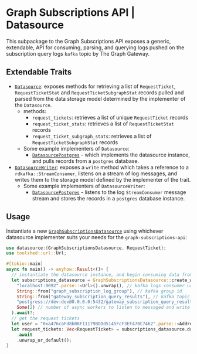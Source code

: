 # Graph Subscriptions API | Datasource

This subpackage to the Graph Subscriptions API exposes a generic, extendable, API for consuming, parsing, and querying logs pushed on the subscription query logs `kafka` topic by The Graph Gateway.

## Extendable Traits

- [`Datasource`](./src/datasource.rs): exposes methods for retrieving a list of `RequestTicket`, `RequestTicketStat` and `RequestTicketSubgraphStat` records pulled and parsed from the data storage model determined by the implementer of the `Datasource`.
  - methods:
    - `request_tickets`: retrieves a list of unique `RequestTicket` records
    - `request_ticket_stats`: retrieves a list of `RequestTicketStat` records
    - `request_ticket_subgraph_stats`: retrieves a list of `RequestTicketSubgraphStat` records
  - Some example implementers of `Datasource`:
    - [`DatasourcePostgres`](./src/datasource_postgres.rs) - which implements the datasource instance, and pulls records from a `postgres` database.
- [`DatasourceWriter`](./src/datasource.rs): exposes a `write` method which takes a reference to a `rdkafka::StreamConsumer`, listens on a stream of log messages, and writes them to the storage model defined by the implementer of the trait.
  - Some example implementers of `DatasourceWriter`:
    - [`DatasourcePostgres`](./src/datasource_postgres.rs) - listens to the log `StreamConsumer` message stream and stores the records in a `postgres` database instance.

## Usage

Instantiate a new [`GraphSubscriptionsDatasource`](./src/lib.rs) using whichever datasource implementer suits your needs for the `graph-subscriptions-api`:

```rust
use datasource:{GraphSubscriptionsDatasource, RequestTicket};
use toolshed::url::Url;

#[tokio::main]
async fn main() -> anyhow::Result<()> {
  // instantiate the datasource instance, and begin consuming data from the kafka logs consumer and storing in a postgres database instance
  let subscriptions_datasource = GraphSubscriptionsDatasource::create_with_datasource_pg(
    "localhost:9092".parse::<Url>().unwrap(), // kafka logs consumer url
    String::from("graph_subscription_log_group"), // kafka group id
    String::from("gateway_subscription_query_results"), // kafka topic id
    "postgress://dev:dev@0.0.0.0:5432/gateway_subscription_query_results", // database url
    Some(2) // number of async workers to listen to messaged and write to the postgres instance
  ).await?;
  // get the request tickets
  let user = "0xa476caFd8b08F11179BDDd5145FcF3EF470C7462".parse::<Address>()?;
  let request_tickets: Vec<RequestTicket> = subscriptions_datasource.datasource.request_tickets(user, None, None, None, None)
    .await
    .unwrap_or_default();
}
```
